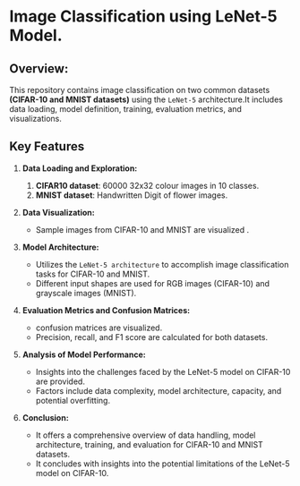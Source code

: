 # Image Classification using LeNet-5 Model.
## Overview:
This repository contains image classification on two common datasets **(CIFAR-10 and MNIST datasets)** using the `LeNet-5` architecture.It includes data loading, model definition, training, evaluation metrics, and visualizations.

## Key Features
1. **Data Loading and Exploration:**
   1. **CIFAR10 dataset**: 60000 32x32 colour images in 10 classes.
   2. **MNIST dataset**: Handwritten Digit of flower images.

2. **Data Visualization:**
   - Sample images from CIFAR-10 and MNIST are visualized .

3. **Model Architecture:**
   - Utilizes the `LeNet-5 architecture` to accomplish image classification tasks for CIFAR-10 and MNIST.
   - Different input shapes are used for RGB images (CIFAR-10) and grayscale images (MNIST).

4. **Evaluation Metrics and Confusion Matrices:**
   - confusion matrices are visualized.
   - Precision, recall, and F1 score are calculated for both datasets.

5. **Analysis of Model Performance:**
   - Insights into the challenges faced by the LeNet-5 model on CIFAR-10 are provided.
   - Factors include data complexity, model architecture, capacity, and potential overfitting.

6. **Conclusion:**
    - It offers a comprehensive overview of data handling, model architecture, training, and evaluation for CIFAR-10 and MNIST datasets.
    - It concludes with insights into the potential limitations of the LeNet-5 model on CIFAR-10.
